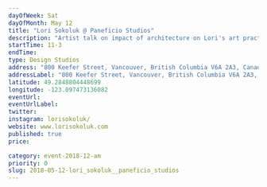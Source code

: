 ```yaml
---
dayOfWeek: Sat
dayOfMonth: May 12
title: "Lori Sokoluk @ Paneficio Studios"
description: "Artist talk on impact of architecture on Lori's art practice, and desired impact of the artwork on our city.<br> "
startTime: 11-3
endTime: 
type: Design Studios
address: "800 Keefer Street, Vancouver, British Columbia V6A 2A3, Canada, Vancouver, BC, Canada"
addressLabel: "800 Keefer Street, Vancouver, British Columbia V6A 2A3, Canada"
latitude: 49.2848804448699
longitude: -123.097473136082
eventUrl: 
eventUrlLabel: 
twitter: 
instagram: lorisokoluk/
website: www.lorisokoluk.com
published: true
price: 

category: event-2018-12-am
priority: 0
slug: 2018-05-12-lori_sokoluk__paneficio_studios
---
```


